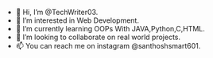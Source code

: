 - 👋 Hi, I’m @TechWriter03.
- 👀 I’m interested in Web Development.
- 🌱 I’m currently learning OOPs With JAVA,Python,C,HTML.
- 💞️ I’m looking to collaborate on real world projects.
- 📫 You can reach me on instagram @santhoshsmart601.

<!---
TechWriter03/TechWriter03 is a ✨ special ✨ repository because its `README.md` (this file) appears on your GitHub profile.
You can click the Preview link to take a look at your changes.
--->
